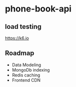 # phone-book-api


## load testing
https://k6.io


## Roadmap
- Data Modeling
- MongoDb indexing
- Redis caching
- Frontend CDN